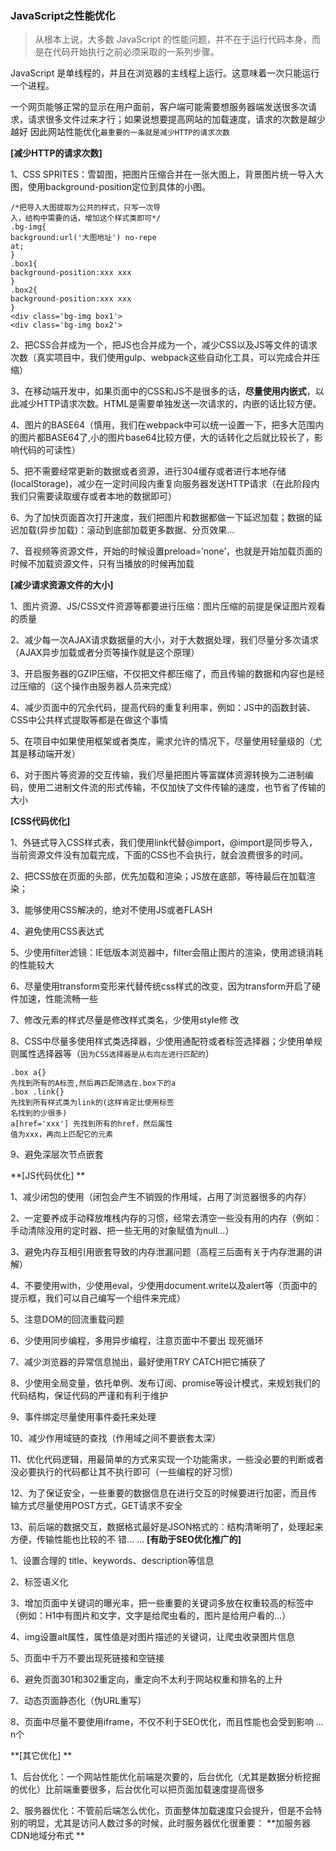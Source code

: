 ###  JavaScript之性能优化
> 从根本上说，大多数 JavaScript 的性能问题，并不在于运行代码本身，而是在代码开始执行之前必须采取的一系列步骤。

JavaScript 是单线程的，并且在浏览器的主线程上运行。这意味着一次只能运行一个进程。

一个网页能够正常的显示在用户面前，客户端可能需要想服务器端发送很多次请求，请求很多文件过来才行；如果说想要提高网站的加载速度，请求的次数是越少越好
因此网站性能优化`最重要的一条就是减少HTTP的请求次数`

 **[减少HTTP的请求次数]** 
 
1、CSS SPRITES：雪碧图，把图片压缩合并在一张大图上，背景图片统一导入大图，使用background­-position定位到具体的小图。
```
/*把导入大图提取为公共的样式，只写一次导
入，结构中需要的话，增加这个样式类即可*/
.bg-img{
background:url('大图地址') no-repe
at;
}
.box1{
background-position:xxx xxx
}
.box2{
background-position:xxx xxx
}
<div class='bg-img box1'>
<div class='bg-img box2'>

```
2、把CSS合并成为一个，把JS也合并成为一个，减少CSS以及JS等文件的请求次数（真实项目中，我们使用gulp、webpack这些自动化工具，可以完成合并压缩）


3、在移动端开发中，如果页面中的CSS和JS不是很多的话，**尽量使用内嵌式**，以此减少HTTP请求次数。HTML是需要单独发送一次请求的，内嵌的话比较方便。

4、图片的BASE64（慎用，我们在webpack中可以统一设置一下，把多大范围内的图片都BASE64了,小的图片base64比较方便，大的话转化之后就比较长了，影响代码的可读性）

5、把不需要经常更新的数据或者资源，进行304缓存或者进行本地存储(localStorage)，减少在一定时间段内重复向服务器发送HTTP请求（在此阶段内我们只需要读取缓存或者本地的数据即可）

6、为了加快页面首次打开速度，我们把图片和数据都做一下延迟加载；数据的延迟加载(异步加载)：滚动到底部加载更多数据、分页效果…

7、音视频等资源文件，开始的时候设置preload=’none’，也就是开始加载页面的时候不加载资源文件，只有当播放的时候再加载


**[减少请求资源文件的大小]**

1、图片资源、JS/CSS文件资源等都要进行压缩：图片压缩的前提是保证图片观看的质量

2、减少每一次AJAX请求数据量的大小，对于大数据处理，我们尽量分多次请求（AJAX异步加载或者分页等操作就是这个原理）

3、开启服务器的GZIP压缩，不仅把文件都压缩了，而且传输的数据和内容也是经过压缩的（这个操作由服务器人员来完成）

4、减少页面中的冗余代码，提高代码的重复利用率，例如：JS中的函数封装、CSS中公共样式提取等都是在做这个事情

5、在项目中如果使用框架或者类库，需求允许的情况下，尽量使用轻量级的（尤其是移动端开发）

6、对于图片等资源的交互传输，我们尽量把图片等富媒体资源转换为二进制编码，使用二进制文件流的形式传输，不仅加快了文件传输的速度，也节省了传输的大小

**[CSS代码优化]** 

1、外链式导入CSS样式表，我们使用link代替@import，@import是同步导入，当前资源文件没有加载完成，下面的CSS也不会执行，就会浪费很多的时间。

2、把CSS放在页面的头部，优先加载和渲染；JS放在底部，等待最后在加载渲染；

3、能够使用CSS解决的，绝对不使用JS或者FLASH

4、避免使用CSS表达式

5、少使用filter滤镜：IE低版本浏览器中，filter会阻止图片的渲染，使用滤镜消耗的性能较大

6、尽量使用transform变形来代替传统css样式的改变，因为transform开启了硬件加速，性能流畅一些

7、修改元素的样式尽量是修改样式类名，少使用style修
改

8、CSS中尽量多使用样式类选择器，少使用通配符或者标签选择器；少使用单规则属性选择器等（`因为CSS选择器是从右向左进行匹配的`）
```
.box a{}
先找到所有的A标签,然后再匹配筛选在.box下的a
.box .link{}
先找到所有样式类为link的(这样肯定比使用标签
名找到的少很多)
a[href='xxx'] 先找到所有的href，然后属性
值为xxx，再向上匹配它的元素
```
9、避免深层次节点嵌套

 **[JS代码优化] **
 
1、减少闭包的使用（闭包会产生不销毁的作用域，占用了浏览器很多的内存）

2、一定要养成手动释放堆栈内存的习惯，经常去清空一些没有用的内存（例如：手动清除没用的定时器、把一些无用的对象赋值为null…）

3、避免内存互相引用嵌套导致的内存泄漏问题（高程三后面有关于内存泄漏的讲解）

4、不要使用with，少使用eval，少使用document.write以及alert等（页面中的提示框，我们可以自己编写一个组件来完成）

5、注意DOM的回流重载问题

6、少使用同步编程，多用异步编程，注意页面中不要出
现死循环

7、减少浏览器的异常信息抛出，最好使用TRY CATCH把它捕获了

8、少使用全局变量，依托单例、发布订阅、promise等设计模式，来规划我们的代码结构，保证代码的严谨和有利于维护

9、事件绑定尽量使用事件委托来处理

10、减少作用域链的查找（作用域之间不要嵌套太深）

11、优化代码逻辑，用最简单的方式来实现一个功能需求，一些没必要的判断或者没必要执行的代码都让其不执行即可（一些编程的好习惯）

12、为了保证安全，一些重要的数据信息在进行交互的时候要进行加密，而且传输方式尽量使用POST方式，GET请求不安全

13、前后端的数据交互，数据格式最好是JSON格式的：结构清晰明了，处理起来方便，传输性能也比较的不
错…
…
 **[有助于SEO优化推广的]**
 
1、设置合理的 title、keywords、description等信息

2、标签语义化

3、增加页面中关键词的曝光率，把一些重要的关键词多放在权重较高的标签中（例如：H1中有图片和文字，文字是给爬虫看的，图片是给用户看的…）

4、img设置alt属性，属性值是对图片描述的关键词，让爬虫收录图片信息

5、页面中千万不要出现死链接和空链接

6、避免页面301和302重定向，重定向不太利于网站权重和排名的上升

7、动态页面静态化（伪URL重写）

8、页面中尽量不要使用iframe，不仅不利于SEO优化，而且性能也会受到影响
…
n个

 **[其它优化]  **
 
1、后台优化：一个网站性能优化前端是次要的，后台优化（尤其是数据分析挖掘的优化）比前端重要很多，后台优化可以把页面加载速度提高很多

2、服务器优化：不管前后端怎么优化，页面整体加载速度只会提升，但是不会特别的明显，尤其是访问人数过多的时候，此时服务器优化很重要： **加服务器 CDN地域分布式  **
